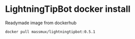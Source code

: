 # LightningTipBot docker install

Readymade image from dockerhub

```
docker pull massmux/lightningtipbot:0.5.1
```
